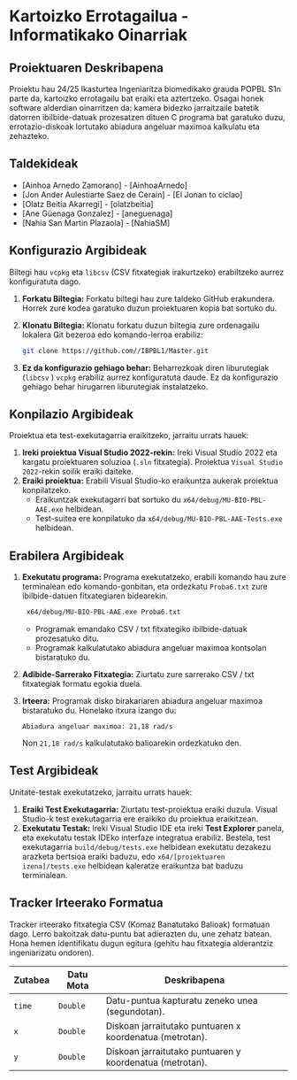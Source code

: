 # Kartoizko Errotagailua - Informatikako Oinarriak

## Proiektuaren Deskribapena

Proiektu hau 24/25 Ikasturtea Ingeniaritza biomedikako grauda POPBL S1n parte da, kartoizko errotagailu bat eraiki eta aztertzeko. Osagai honek software alderdian oinarritzen da: kamera bidezko jarraitzaile batetik datorren ibilbide-datuak prozesatzen dituen C programa bat garatuko duzu, errotazio-diskoak lortutako abiadura angeluar maximoa kalkulatu eta zehazteko.

## Taldekideak

*   [Ainhoa Arnedo Zamorano] - [AinhoaArnedo]
*   [Jon Ander Aulestiarte Saez de Cerain] - [El Jonan to ciclao]
*   [Olatz Beitia Akarregi] - [olatzbeitia]
*   [Ane Güenaga Gonzalez] - [aneguenaga]
*   [Nahia San Martin Plazaola] - [NahiaSM]
  

## Konfigurazio Argibideak

Biltegi hau `vcpkg` eta `libcsv` (CSV fitxategiak irakurtzeko) erabiltzeko aurrez konfiguratuta dago.

1.  **Forkatu Biltegia:** Forkatu biltegi hau zure taldeko GitHub erakundera. Horrek zure kodea garatuko duzun proiektuaren kopia bat sortuko du.

2.  **Klonatu Biltegia:** Klonatu forkatu duzun biltegia zure ordenagailu lokalera Git bezeroa edo komando-lerroa erabiliz:

    ```bash
    git clone https://github.com//IBPBL1/Master.git
    ```

3.  **Ez da konfigurazio gehiago behar:** Beharrezkoak diren liburutegiak (`libcsv` ) `vcpkg` erabiliz aurrez konfiguratuta daude. Ez da konfigurazio gehiago behar hirugarren liburutegiak instalatzeko.

## Konpilazio Argibideak

Proiektua eta test-exekutagarria eraikitzeko, jarraitu urrats hauek:

1.  **Ireki proiektua Visual Studio 2022-rekin:** Ireki Visual Studio 2022 eta kargatu proiektuaren soluzioa (`.sln` fitxategia). Proiektua `Visual Studio 2022`-rekin soilik eraiki daiteke.
2.  **Eraiki proiektua:** Erabili Visual Studio-ko eraikuntza aukerak proiektua konpilatzeko.
    *   Eraikuntzak exekutagarri bat sortuko du `x64/debug/MU-BIO-PBL-AAE.exe` helbidean.
    *   Test-suitea ere konpilatuko da `x64/debug/MU-BIO-PBL-AAE-Tests.exe` helbidean.
## Erabilera Argibideak

1.  **Exekutatu programa:** Programa exekutatzeko, erabili komando hau zure terminalean edo komando-gonbitan, eta ordezkatu `Proba6.txt` zure ibilbide-datuen fitxategiaren bidearekin.

    ```bash
     x64/debug/MU-BIO-PBL-AAE.exe Proba6.txt
    ```

    *   Programak emandako CSV / txt fitxategiko ibilbide-datuak prozesatuko ditu.
    *   Programak kalkulatutako abiadura angeluar maximoa kontsolan bistaratuko du.

2.  **Adibide-Sarrerako Fitxategia:** Ziurtatu zure sarrerako CSV / txt fitxategiak formatu egokia duela. 

3.  **Irteera:**
    Programak disko birakariaren abiadura angeluar maximoa bistaratuko du. Honelako itxura izango du:
    ```
    Abiadura angeluar maximoa: 21,18 rad/s
    ```
    Non `21,18 rad/s` kalkulatutako balioarekin ordezkatuko den.

## Test Argibideak

Unitate-testak exekutatzeko, jarraitu urrats hauek:

1.  **Eraiki Test Exekutagarria:** Ziurtatu test-proiektua eraiki duzula. Visual Studio-k test exekutagarria ere eraikiko du proiektua eraikitzean.
2.  **Exekutatu Testak:** Ireki Visual Studio IDE eta ireki **Test Explorer** panela, eta exekutatu testak IDEko interfaze integratua erabiliz. Bestela, test exekutagarria `build/debug/tests.exe` helbidean exekutatu dezakezu arazketa bertsioa eraiki baduzu, edo `x64/[proiektuaren izena]/tests.exe` helbidean kaleratze eraikuntza bat baduzu terminalean.

## Tracker Irteerako Formatua

Tracker irteerako fitxategia CSV (Komaz Banatutako Balioak) formatuan dago. Lerro bakoitzak datu-puntu bat adierazten du, une zehatz batean. Hona hemen identifikatu dugun egitura (gehitu hau fitxategia alderantziz ingeniarizatu ondoren).

| Zutabea    | Datu Mota  | Deskribapena                                                    |
| ----------- | --------- | -------------------------------------------------------------- |
| `time`      | `Double`   | Datu-puntua kapturatu zeneko unea (segundotan).                 |
| `x`         | `Double`   | Diskoan jarraitutako puntuaren x koordenatua (metrotan).         |
| `y`         | `Double`   | Diskoan jarraitutako puntuaren y koordenatua (metrotan).         |
